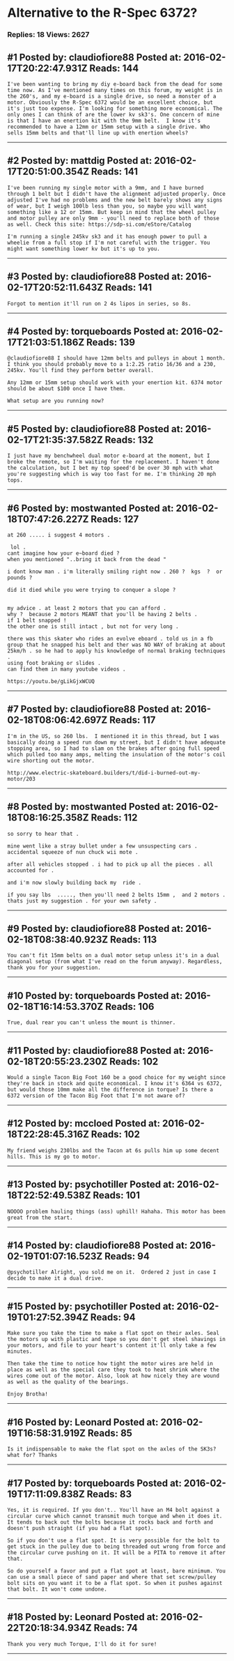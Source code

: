 # Alternative to the R-Spec 6372?

### Replies: 18 Views: 2627

## \#1 Posted by: claudiofiore88 Posted at: 2016-02-17T20:22:47.931Z Reads: 144

```
I've been wanting to bring my diy e-board back from the dead for some time now. As I've mentioned many times on this forum, my weight is in the 260's, and my e-board is a single drive, so need a monster of a motor. Obviously the R-Spec 6372 would be an excellent choice, but it's just too expense. I'm looking for something more economical. The only ones I can think of are the lower kv sk3's. One concern of mine is that I have an enertion kit with the 9mm belt.  I know it's recommended to have a 12mm or 15mm setup with a single drive. Who sells 15mm belts and that'll line up with enertion wheels?
```

---
## \#2 Posted by: mattdig Posted at: 2016-02-17T20:51:00.354Z Reads: 141

```
I've been running my single motor with a 9mm, and I have burned through 1 belt but I didn't have the alignment adjusted properly. Once adjusted I've had no problems and the new belt barely shows any signs of wear, but I weigh 100lb less than you, so maybe you will want something like a 12 or 15mm. But keep in mind that the wheel pulley and motor pulley are only 9mm - you'll need to replace both of those as well. Check this site: https://sdp-si.com/eStore/Catalog

I'm running a single 245kv sk3 and it has enough power to pull a wheelie from a full stop if I'm not careful with the trigger. You might want something lower kv but it's up to you.
```

---
## \#3 Posted by: claudiofiore88 Posted at: 2016-02-17T20:52:11.643Z Reads: 141

```
Forgot to mention it'll run on 2 4s lipos in series, so 8s.
```

---
## \#4 Posted by: torqueboards Posted at: 2016-02-17T21:03:51.186Z Reads: 139

```
@claudiofiore88 I should have 12mm belts and pulleys in about 1 month. I think you should probably move to a 1:2.25 ratio 16/36 and a 230, 245kv. You'll find they perform better overall.

Any 12mm or 15mm setup should work with your enertion kit. 6374 motor should be about $100 once I have them.

What setup are you running now?
```

---
## \#5 Posted by: claudiofiore88 Posted at: 2016-02-17T21:35:37.582Z Reads: 132

```
I just have my benchwheel dual motor e-board at the moment, but I broke the remote, so I'm waiting for the replacement. I haven't done the calculation, but I bet my top speed'd be over 30 mph with what you're suggesting which is way too fast for me. I'm thinking 20 mph tops.
```

---
## \#6 Posted by: mostwanted Posted at: 2016-02-18T07:47:26.227Z Reads: 127

```
at 260 ..... i suggest 4 motors .

 lol . 
cant imagine how your e~board died ? 
when you mentioned "..bring it back from the dead "

i dont know man . i'm literally smiling right now . 260 ?  kgs  ?  or pounds ?

did it died while you were trying to conquer a slope ?


my advice . at least 2 motors that you can afford .  
why ?  because 2 motors MEANT that you'll be having 2 belts .
if 1 belt snapped !
the other one is still intact , but not for very long .

there was this skater who rides an evolve eboard . told us in a fb group that he snapped his belt and ther was NO WAY of braking at about 25km/h . so he had to apply his knowledge of normal braking techniques . 
using foot braking or slides . 
can find them in many youtube videos .

https://youtu.be/gLikGjxWCUQ
```

---
## \#7 Posted by: claudiofiore88 Posted at: 2016-02-18T08:06:42.697Z Reads: 117

```
I'm in the US, so 260 lbs.  I mentioned it in this thread, but I was basically doing a speed run down my street, but I didn't have adequate stopping area, so I had to slam on the brakes after going full speed which pulled too many amps, melting the insulation of the motor's coil wire shorting out the motor.

http://www.electric-skateboard.builders/t/did-i-burned-out-my-motor/203
```

---
## \#8 Posted by: mostwanted Posted at: 2016-02-18T08:16:25.358Z Reads: 112

```
so sorry to hear that . 

mine went like a stray bullet under a few unsuspecting cars . accidental squeeze of nun chuck wii mote .

after all vehicles stopped . i had to pick up all the pieces . all accounted for .

and i'm now slowly building back my  ride .

if you say lbs  ....., then you'll need 2 belts 15mm ,  and 2 motors .  thats just my suggestion . for your own safety .
```

---
## \#9 Posted by: claudiofiore88 Posted at: 2016-02-18T08:38:40.923Z Reads: 113

```
You can't fit 15mm belts on a dual motor setup unless it's in a dual diagonal setup (from what I've read on the forum anyway). Regardless, thank you for your suggestion.
```

---
## \#10 Posted by: torqueboards Posted at: 2016-02-18T16:14:53.370Z Reads: 106

```
True, dual rear you can't unless the mount is thinner.
```

---
## \#11 Posted by: claudiofiore88 Posted at: 2016-02-18T20:55:23.230Z Reads: 102

```
Would a single Tacon Big Foot 160 be a good choice for my weight since they're back in stock and quite economical. I know it's 6364 vs 6372, but would those 10mm make all the difference in torque? Is there a 6372 version of the Tacon Big Foot that I'm not aware of?
```

---
## \#12 Posted by: mccloed Posted at: 2016-02-18T22:28:45.316Z Reads: 102

```
My friend weighs 230lbs and the Tacon at 6s pulls him up some decent hills. This is my go to motor.
```

---
## \#13 Posted by: psychotiller Posted at: 2016-02-18T22:52:49.538Z Reads: 101

```
NOOOO problem hauling things (ass) uphill! Hahaha. This motor has been great from the start.
```

---
## \#14 Posted by: claudiofiore88 Posted at: 2016-02-19T01:07:16.523Z Reads: 94

```
@psychotiller Alright, you sold me on it.  Ordered 2 just in case I decide to make it a dual drive.
```

---
## \#15 Posted by: psychotiller Posted at: 2016-02-19T01:27:52.394Z Reads: 94

```
Make sure you take the time to make a flat spot on their axles. Seal the motors up with plastic and tape so you don't get steel shavings in your motors, and file to your heart's content it'll only take a few minutes.

Then take the time to notice how tight the motor wires are held in place as well as the special care they took to heat shrink where the wires come out of the motor. Also, look at how nicely they are wound as well as the quality of the bearings. 

Enjoy Brotha!
```

---
## \#16 Posted by: Leonard Posted at: 2016-02-19T16:58:31.919Z Reads: 85

```
Is it indispensable to make the flat spot on the axles of the SK3s? what for? Thanks
```

---
## \#17 Posted by: torqueboards Posted at: 2016-02-19T17:11:09.838Z Reads: 83

```
Yes, it is required. If you don't.. You'll have an M4 bolt against a circular curve which cannot transmit much torque and when it does it. It tends to back out the bolts because it rocks back and forth and doesn't push straight (if you had a flat spot).

So if you don't use a flat spot. It is very possible for the bolt to get stuck in the pulley due to being threaded out wrong from force and the circular curve pushing on it. It will be a PITA to remove it after that.

So do yourself a favor and put a flat spot at least, bare minimum. You can use a small piece of sand paper and where that set screw/pulley bolt sits on you want it to be a flat spot. So when it pushes against that bolt. It won't come undone.
```

---
## \#18 Posted by: Leonard Posted at: 2016-02-22T20:18:34.934Z Reads: 74

```
Thank you very much Torque, I'll do it for sure!
```

---
